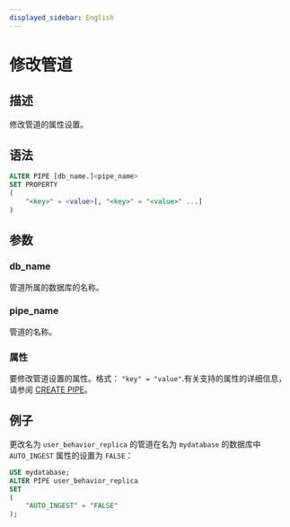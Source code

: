 ```yaml
---
displayed_sidebar: English
---
```


# 修改管道

## 描述

修改管道的属性设置。

## 语法

```SQL
ALTER PIPE [db_name.]<pipe_name> 
SET PROPERTY
(
    "<key>" = <value>[, "<key>" = "<value>" ...]
) 
```

## 参数

### db_name

管道所属的数据库的名称。

### pipe_name

管道的名称。

### 属性

要修改管道设置的属性。格式： `"key" = "value"`.有关支持的属性的详细信息，请参阅 [CREATE PIPE](../../../sql-reference/sql-statements/data-manipulation/CREATE_PIPE.md)。

## 例子

更改名为 `user_behavior_replica` 的管道在名为 `mydatabase` 的数据库中 `AUTO_INGEST` 属性的设置为 `FALSE`：

```SQL
USE mydatabase;
ALTER PIPE user_behavior_replica
SET
(
    "AUTO_INGEST" = "FALSE"
);